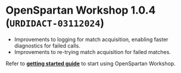 # OpenSpartan Workshop 1.0.4 (`URDIDACT-03112024`)

- Improvements to logging for match acquisition, enabling faster diagnostics for failed calls.
- Improvements to re-trying match acquisition for failed matches.

Refer to [**getting started guide**](https://openspartan.com/docs/workshop/guides/get-started/) to start using OpenSpartan Workshop.
